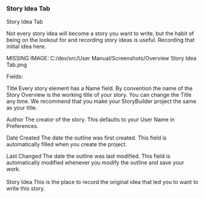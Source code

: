 ### Story Idea Tab ###
Story Idea Tab <br/>

Not every story idea will become a story you want to write, but the habit of being on the lookout for and recording story ideas is useful.  Recording that initial idea here. <br/>

MISSING IMAGE: C:/dev/src/User Manual/Screenshots/Overview Story Idea Tab.png <br/>

Fields: <br/>

Title			     		Every story element has a Name field. By convention the name of the Story Overview is the working title of your story. You can change the Title any time. We recommend that you make your StoryBuilder project the same as your title.  <br/>

Author				The creator of the story. This defaults to your User Name in Preferences. <br/>

Date Created			The date the outline was first created.  This field is automatically filled when you create the project.		 <br/>

Last Changed			The date the outline was last modified. This field is automatically modified whenever you modify the outline and save your work. <br/>
	 <br/>
Story Idea				This is the place to record the original idea that led you to want to write this story.	 <br/>





